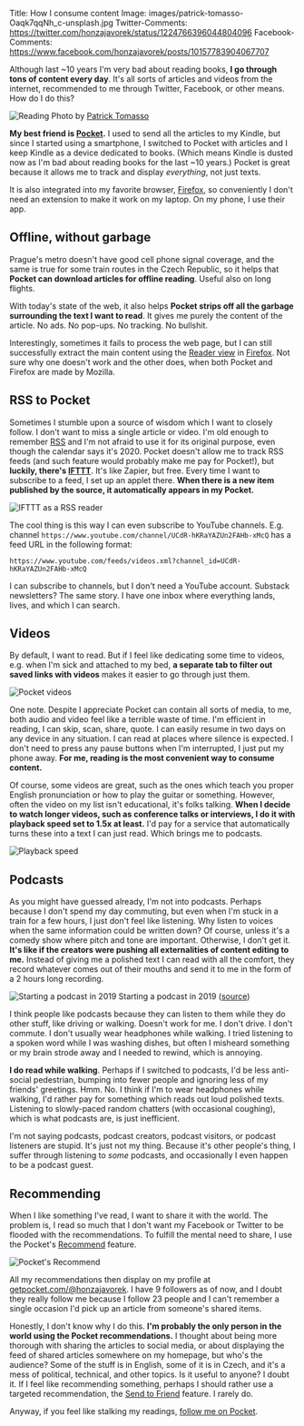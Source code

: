 Title: How I consume content
Image: images/patrick-tomasso-Oaqk7qqNh_c-unsplash.jpg
Twitter-Comments: https://twitter.com/honzajavorek/status/1224766396044804096
Facebook-Comments: https://www.facebook.com/honzajavorek/posts/10157783904067707


Although last ~10 years I'm very bad about reading books, **I go through tons of content every day**. It's all sorts of articles and videos from the internet, recommended to me through Twitter, Facebook, or other means. How do I do this?

![Reading]({static}/images/patrick-tomasso-Oaqk7qqNh_c-unsplash.jpg)
Photo by [Patrick Tomasso](https://unsplash.com/@impatrickt)

**My best friend is [Pocket](https://getpocket.com/).** I used to send all the articles to my Kindle, but since I started using a smartphone, I switched to Pocket with articles and I keep Kindle as a device dedicated to books. (Which means Kindle is dusted now as I'm bad about reading books for the last ~10 years.) Pocket is great because it allows me to track and display _everything_, not just texts.

It is also integrated into my favorite browser, [Firefox](https://www.mozilla.org/firefox/), so conveniently I don't need an extension to make it work on my laptop. On my phone, I use their app.


## Offline, without garbage

Prague's metro doesn't have good cell phone signal coverage, and the same is true for some train routes in the Czech Republic, so it helps that **Pocket can download articles for offline reading**. Useful also on long flights.

With today's state of the web, it also helps **Pocket strips off all the garbage surrounding the text I want to read**. It gives me purely the content of the article. No ads. No pop-ups. No tracking. No bullshit.

Interestingly, sometimes it fails to process the web page, but I can still successfully extract the main content using the [Reader view](https://support.mozilla.org/en-US/kb/firefox-reader-view-clutter-free-web-pages) in [Firefox](https://www.mozilla.org/firefox/). Not sure why one doesn't work and the other does, when both Pocket and Firefox are made by Mozilla.


## RSS to Pocket

Sometimes I stumble upon a source of wisdom which I want to closely follow. I don't want to miss a single article or video. I'm old enough to remember [RSS](https://en.wikipedia.org/wiki/RSS) and I'm not afraid to use it for its original purpose, even though the calendar says it's 2020. Pocket doesn't allow me to track RSS feeds (and such feature would probably make me pay for Pocket!), but **luckily, there's [IFTTT](https://ifttt.com/)**. It's like Zapier, but free. Every time I want to subscribe to a feed, I set up an applet there. **When there is a new item published by the source, it automatically appears in my Pocket.**

![IFTTT as a RSS reader]({static}/images/pocket-ifttt.png)

The cool thing is this way I can even subscribe to YouTube channels. E.g. channel `https://www.youtube.com/channel/UCdR-hKRaYAZUn2FAHb-xMcQ` has a feed URL in the following format:

```
https://www.youtube.com/feeds/videos.xml?channel_id=UCdR-hKRaYAZUn2FAHb-xMcQ
```

I can subscribe to channels, but I don't need a YouTube account. Substack newsletters? The same story. I have one inbox where everything lands, lives, and which I can search.


## Videos

By default, I want to read. But if I feel like dedicating some time to videos, e.g. when I'm sick and attached to my bed, **a separate tab to filter out saved links with videos** makes it easier to go through just them.

![Pocket videos]({static}/images/pocket-videos.jpg)

One note. Despite I appreciate Pocket can contain all sorts of media, to me, both audio and video feel like a terrible waste of time. I'm efficient in reading, I can skip, scan, share, quote. I can easily resume in two days on any device in any situation. I can read at places where silence is expected. I don't need to press any pause buttons when I'm interrupted, I just put my phone away. **For me, reading is the most convenient way to consume content.**

Of course, some videos are great, such as the ones which teach you proper English pronunciation or how to play the guitar or something. However, often the video on my list isn't educational, it's folks talking. **When I decide to watch longer videos, such as conference talks or interviews, I do it with playback speed set to 1.5x at least.** I'd pay for a service that automatically turns these into a text I can just read. Which brings me to podcasts.

![Playback speed]({static}/images/playback-speed.png)


## Podcasts

As you might have guessed already, I'm not into podcasts. Perhaps because I don't spend my day commuting, but even when I'm stuck in a train for a few hours, I just don't feel like listening. Why listen to voices when the same information could be written down? Of course, unless it's a comedy show where pitch and tone are important. Otherwise, I don't get it. **It's like if the creators were pushing all externalities of content editing to me.** Instead of giving me a polished text I can read with all the comfort, they record whatever comes out of their mouths and send it to me in the form of a 2 hours long recording.

![Starting a podcast in 2019]({static}/images/podcast-2019.gif)
Starting a podcast in 2019 ([source](https://twitter.com/MCamerlengo/status/1185376018808430596))

I think people like podcasts because they can listen to them while they do other stuff, like driving or walking. Doesn't work for me. I don't drive. I don't commute. I don't usually wear headphones while walking. I tried listening to a spoken word while I was washing dishes, but often I misheard something or my brain strode away and I needed to rewind, which is annoying.

**I do read while walking**. Perhaps if I switched to podcasts, I'd be less anti-social pedestrian, bumping into fewer people and ignoring less of my friends' greetings. Hmm. No. I think if I'm to wear headphones while walking, I'd rather pay for something which reads out loud polished texts. Listening to slowly-paced random chatters (with occasional coughing), which is what podcasts are, is just inefficient.

I'm not saying podcasts, podcast creators, podcast visitors, or podcast listeners are stupid. It's just not my thing. Because it's other people's thing, I suffer through listening to _some_ podcasts, and occasionally I even happen to be a podcast guest.


## Recommending

When I like something I've read, I want to share it with the world. The problem is, I read so much that I don't want my Facebook or Twitter to be flooded with the recommendations. To fulfill the mental need to share, I use the Pocket's [Recommend](https://help.getpocket.com/article/901-recommending-items-on-pocket) feature.

![Pocket's Recommend]({static}/images/pocket-recommend.png)

All my recommendations then display on my profile at [getpocket.com/@honzajavorek](https://getpocket.com/@honzajavorek). I have 9 followers as of now, and I doubt they really follow me because I follow 23 people and I can't remember a single occasion I'd pick up an article from someone's shared items.

Honestly, I don't know why I do this. **I'm probably the only person in the world using the Pocket recommendations.** I thought about being more thorough with sharing the articles to social media, or about displaying the feed of shared articles somewhere on my homepage, but who's the audience? Some of the stuff is in English, some of it is in Czech, and it's a mess of political, technical, and other topics. Is it useful to anyone? I doubt it. If I feel like recommending something, perhaps I should rather use a targeted recommendation, the [Send to Friend](https://help.getpocket.com/article/1052-sharing-items-with-others-using-send-to-friend) feature. I rarely do.

Anyway, if you feel like stalking my readings, [follow me on Pocket](https://getpocket.com/@honzajavorek).
